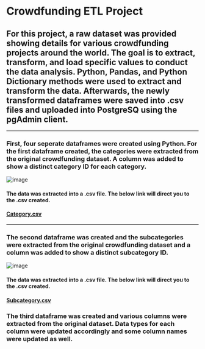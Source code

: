 # Crowdfunding ETL Project
## For this project, a raw dataset was provided showing details for various crowdfunding projects around the world. The goal is to extract, transform, and load specific values to conduct the data analysis. Python, Pandas, and Python Dictionary methods were used to extract and transform the data. Afterwards, the newly transformed dataframes were saved into .csv files and uploaded into PostgreSQ using the pgAdmin client.  
-------------------------------------------------------------------------------------------------------------------------------------------------------------------------
### First, four seperate dataframes were created using Python. For the first dataframe created, the categories were extracted from the original crowdfunding dataset. A column was added to show a distinct category ID for each category.

![image](https://user-images.githubusercontent.com/120426753/227072781-421cbb5e-5923-43cf-9029-3f9521bdfc71.png)

#### The data was extracted into a .csv file. The below link will direct you to the .csv created. 
#### [Category.csv](https://github.com/rvafaeis/crowdfunding_ETL_project2/blob/main/Resources/category.csv)
-------------------------------------------------------------------------------------------------------------------------------------------------------------------------
### The second dataframe was created and the subcategories were extracted from the original crowdfunding dataset and a column was added to show a distinct subcategory ID. 

![image](https://user-images.githubusercontent.com/120426753/227073290-5b4e6add-0c9c-4ebe-aeab-9843d4bc481b.png)

#### The data was extracted into a .csv file. The below link will direct you to the .csv created. 
#### [Subcategory.csv](https://github.com/rvafaeis/crowdfunding_ETL_project2/blob/main/Resources/subcategory.csv)

### The third dataframe was created and various columns were extracted from the original dataset. Data types for each column were updated accordingly and some column names were updated as well. 
